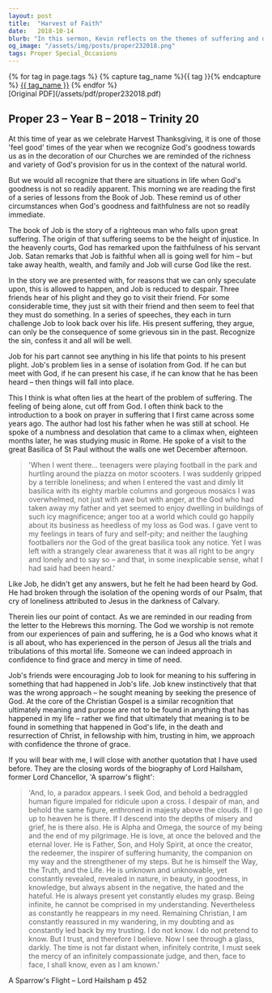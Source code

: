 ```yaml
---
layout: post
title:  "Harvest of Faith"
date:   2018-10-14
blurb: "In this sermon, Kevin reflects on the themes of suffering and divine presence as illustrated through the story of Job. He emphasizes that while suffering can lead to feelings of isolation from God, the Christian faith offers a pathway to find meaning in God's presence. Through the death and resurrection of Christ, believers can approach God with confidence, finding grace and mercy in their time of need."
og_image: "/assets/img/posts/proper232018.png"
tags: Proper Special_Occasions
---    
```

<div class="tag-pills">
  {% for tag in page.tags %}
    {% capture tag_name %}{{ tag }}{% endcapture %}
    <a href="{{ site.baseurl }}/tag/{{ tag_name }}" class="tag-pill">{{ tag_name }}</a>
  {% endfor %}
</div>
[Original PDF](/assets/pdf/proper232018.pdf)

## Proper 23 – Year B – 2018 – Trinity 20

At this time of year as we celebrate Harvest Thanksgiving, it is one of those 'feel good' times of the year when we recognize God's goodness towards us as in the decoration of our Churches we are reminded of the richness and variety of God's provision for us in the context of the natural world.

But we would all recognize that there are situations in life when God's goodness is not so readily apparent. This morning we are reading the first of a series of lessons from the Book of Job. These remind us of other circumstances when God's goodness and faithfulness are not so readily immediate.

The book of Job is the story of a righteous man who falls upon great suffering. The origin of that suffering seems to be the height of injustice. In the heavenly courts, God has remarked upon the faithfulness of his servant Job. Satan remarks that Job is faithful when all is going well for him – but take away health, wealth, and family and Job will curse God like the rest.

In the story we are presented with, for reasons that we can only speculate upon, this is allowed to happen, and Job is reduced to despair. Three friends hear of his plight and they go to visit their friend. For some considerable time, they just sit with their friend and then seem to feel that they must do something. In a series of speeches, they each in turn challenge Job to look back over his life. His present suffering, they argue, can only be the consequence of some grievous sin in the past. Recognize the sin, confess it and all will be well.

Job for his part cannot see anything in his life that points to his present plight. Job's problem lies in a sense of isolation from God. If he can but meet with God, if he can present his case, if he can know that he has been heard – then things will fall into place.

This I think is what often lies at the heart of the problem of suffering. The feeling of being alone, cut off from God. I often think back to the introduction to a book on prayer in suffering that I first came across some years ago. The author had lost his father when he was still at school. He spoke of a numbness and desolation that came to a climax when, eighteen months later, he was studying music in Rome. He spoke of a visit to the great Basilica of St Paul without the walls one wet December afternoon.

> 'When I went there... teenagers were playing football in the park and hurtling around the piazza on motor scooters. I was suddenly gripped by a terrible loneliness; and when I entered the vast and dimly lit basilica with its eighty marble columns and gorgeous mosaics I was overwhelmed, not just with awe but with anger, at the God who had taken away my father and yet seemed to enjoy dwelling in buildings of such icy magnificence; anger too at a world which could go happily about its business as heedless of my loss as God was. I gave vent to my feelings in tears of fury and self-pity; and neither the laughing footballers nor the God of the great basilica took any notice. Yet I was left with a strangely clear awareness that it was all right to be angry and lonely and to say so – and that, in some inexplicable sense, what I had said had been heard.'

Like Job, he didn't get any answers, but he felt he had been heard by God. He had broken through the isolation of the opening words of our Psalm, that cry of loneliness attributed to Jesus in the darkness of Calvary.

Therein lies our point of contact. As we are reminded in our reading from the letter to the Hebrews this morning. The God we worship is not remote from our experiences of pain and suffering, he is a God who knows what it is all about, who has experienced in the person of Jesus all the trials and tribulations of this mortal life. Someone we can indeed approach in confidence to find grace and mercy in time of need.

Job's friends were encouraging Job to look for meaning to his suffering in something that had happened in Job's life. Job knew instinctively that that was the wrong approach – he sought meaning by seeking the presence of God. At the core of the Christian Gospel is a similar recognition that ultimately meaning and purpose are not to be found in anything that has happened in my life – rather we find that ultimately that meaning is to be found in something that happened in God's life, in the death and resurrection of Christ, in fellowship with him, trusting in him, we approach with confidence the throne of grace.

If you will bear with me, I will close with another quotation that I have used before. They are the closing words of the biography of Lord Hailsham, former Lord Chancellor, 'A sparrow's flight':

> 'And, lo, a paradox appears. I seek God, and behold a bedraggled human figure impaled for ridicule upon a cross. I despair of man, and behold the same figure, enthroned in majesty above the clouds. If I go up to heaven he is there. If I descend into the depths of misery and grief, he is there also. He is Alpha and Omega, the source of my being and the end of my pilgrimage. He is love, at once the beloved and the eternal lover. He is Father, Son, and Holy Spirit, at once the creator, the redeemer, the inspirer of suffering humanity, the companion on my way and the strengthener of my steps. But he is himself the Way, the Truth, and the Life. He is unknown and unknowable, yet constantly revealed, revealed in nature, in beauty, in goodness, in knowledge, but always absent in the negative, the hated and the hateful. He is always present yet constantly eludes my grasp. Being infinite, he cannot be comprised in my understanding. Nevertheless as constantly he reappears in my need. Remaining Christian, I am constantly reassured in my wandering, in my doubting and as constantly led back by my trusting. I do not know. I do not pretend to know. But I trust, and therefore I believe. Now I see through a glass, darkly. The time is not far distant when, infinitely contrite, I must seek the mercy of an infinitely compassionate judge, and then, face to face, I shall know, even as I am known.'

A Sparrow's Flight – Lord Hailsham p 452
